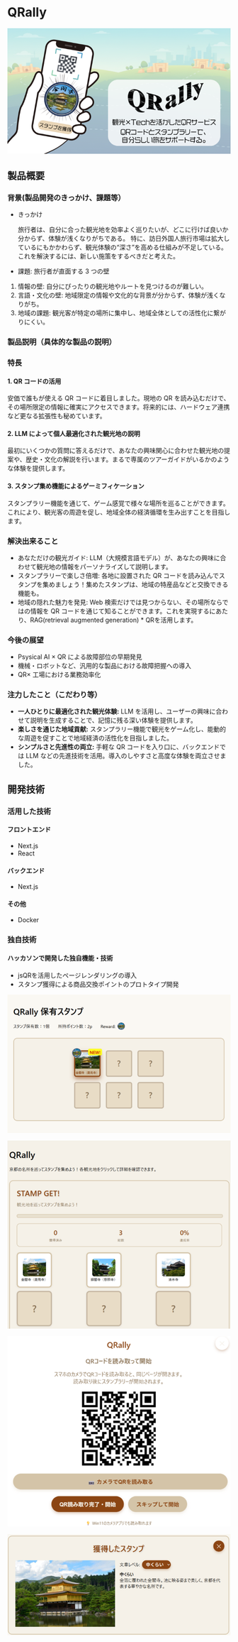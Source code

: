 # QRally

![](./docs/img/img_top.png)

## 製品概要

### 背景(製品開発のきっかけ、課題等）

- きっかけ

  旅行者は、自分に合った観光地を効率よく巡りたいが、どこに行けば良いか分からず、体験が浅くなりがちである。 特に、訪日外国人旅行市場は拡大しているにもかかわらず、観光体験の“深さ”を高める仕組みが不足している。 これを解決するには、新しい施策をするべきだと考えた。

- 課題: 旅行者が直面する 3 つの壁

1. 情報の壁: 自分にぴったりの観光地やルートを見つけるのが難しい。
2. 言語・文化の壁: 地域限定の情報や文化的な背景が分からず、体験が浅くなりがち。
3. 地域の課題: 観光客が特定の場所に集中し、地域全体としての活性化に繋がりにくい。

### 製品説明（具体的な製品の説明）

### 特長

#### 1. QR コードの活用

安価で誰もが使える QR コードに着目しました。現地の QR を読み込むだけで、その場所限定の情報に確実にアクセスできます。将来的には、ハードウェア連携など更なる拡張性も秘めています。

#### 2. LLM によって個人最適化された観光地の説明

最初にいくつかの質問に答えるだけで、あなたの興味関心に合わせた観光地の提案や、歴史・文化の解説を行います。まるで専属のツアーガイドがいるかのような体験を提供します。

#### 3. スタンプ集め機能によるゲーミフィケーション

スタンプラリー機能を通じて、ゲーム感覚で様々な場所を巡ることができます。これにより、観光客の周遊を促し、地域全体の経済循環を生み出すことを目指します。

### 解決出来ること

- あなただけの観光ガイド: LLM（大規模言語モデル）が、あなたの興味に合わせて観光地の情報をパーソナライズして説明します。
- スタンプラリーで楽しさ倍増: 各地に設置された QR コードを読み込んでスタンプを集めましょう！集めたスタンプは、地域の特産品などと交換できる機能も。
- 地域の隠れた魅力を発見: Web 検索だけでは見つからない、その場所ならではの情報を QR コードを通じて知ることができます。これを実現するにあたり、RAG(retrieval augmented generation) * QRを活用します。

### 今後の展望

- Psysical AI × QR による故障部位の早期発見
- 機械・ロボットなど、汎用的な製品における故障把握への導入
- QR× 工場における業務効率化

### 注力したこと（こだわり等）

- **一人ひとりに最適化された観光体験:** LLM を活用し、ユーザーの興味に合わせて説明を生成することで、記憶に残る深い体験を提供します。
- **楽しさを通じた地域貢献:** スタンプラリー機能で観光をゲーム化し、能動的な周遊を促すことで地域経済の活性化を目指しました。
- **シンプルさと先進性の両立:** 手軽な QR コードを入り口に、バックエンドでは LLM などの先進技術を活用。導入のしやすさと高度な体験を両立させました。

## 開発技術

### 活用した技術

#### フロントエンド

- Next.js
- React

#### バックエンド

- Next.js

#### その他

- Docker

### 独自技術

#### ハッカソンで開発した独自機能・技術

- jsQRを活用したページレンダリングの導入
- スタンプ獲得による商品交換ポイントのプロトタイプ開発

![](./docs/img/img_all_stamp.png)

![](./docs/img/img_progress.png)

![](./docs/img/img_qr.png)

![](./docs/img/img_stamp.png)

